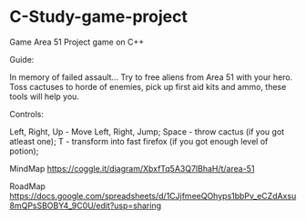 # C-Study-game-project 
Game Area 51
Project game on C++

Guide:

In memory of failed assault...
Try to free aliens from Area 51 with your hero. Toss cactuses to horde of enemies, pick up first aid kits and ammo, these tools will help you.

Controls:

Left, Right, Up - Move Left, Right, Jump;
Space - throw cactus (if you got atleast one);
T - transform into fast firefox (if you got enough level of potion);

MindMap https://coggle.it/diagram/XbxfTq5A3Q7lBhaH/t/area-51

RoadMap https://docs.google.com/spreadsheets/d/1CJjfmeeQOhyps1bbPv_eCZdAxsu8mQPsSBOBY4_9C0U/edit?usp=sharing
